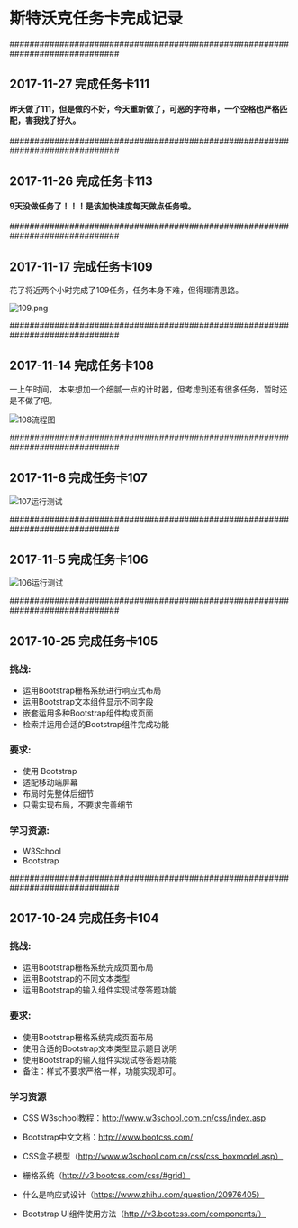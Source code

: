 # 斯特沃克任务卡完成记录

##############################################################################
## 2017-11-27  完成任务卡111

#### 昨天做了111，但是做的不好，今天重新做了，可恶的字符串，一个空格也严格匹配，害我找了好久。



##############################################################################
## 2017-11-26  完成任务卡113

#### 9天没做任务了！！！是该加快进度每天做点任务啦。


##############################################################################
## 2017-11-17  完成任务卡109

花了将近两个小时完成了109任务，任务本身不难，但得理清思路。

![109.png](https://i.loli.net/2017/11/17/5a0ed5f9bfece.png) 


##############################################################################
## 2017-11-14  完成任务卡108

一上午时间， 本来想加一个细腻一点的计时器，但考虑到还有很多任务，暂时还是不做了吧。

![108流程图](https://school.thoughtworks.cn/bbs/assets/uploads/files/1510623596629-%E6%9C%AA%E5%91%BD%E5%90%8D%E6%96%87%E4%BB%B6.png
)

##############################################################################
## 2017-11-6  完成任务卡107

![107运行测试](https://school.thoughtworks.cn/bbs/assets/uploads/files/1509955971239-107.png)

##############################################################################
## 2017-11-5  完成任务卡106
![106运行测试](https://school.thoughtworks.cn/bbs/assets/uploads/files/1509847624042-106.png)

##############################################################################
## 2017-10-25  完成任务卡105

### 挑战:

- 运用Bootstrap栅格系统进行响应式布局
- 运用Bootstrap文本组件显示不同字段
- 嵌套运用多种Bootstrap组件构成页面
- 检索并运用合适的Bootstrap组件完成功能

### 要求:

- 使用 Bootstrap
- 适配移动端屏幕
- 布局时先整体后细节
- 只需实现布局，不要求完善细节

### 学习资源:

- W3School
- Bootstrap



##############################################################################
## 2017-10-24  完成任务卡104

### 挑战:

- 运用Bootstrap栅格系统完成页面布局
- 运用Bootstrap的不同文本类型
- 运用Bootstrap的输入组件实现试卷答题功能

### 要求:

- 使用Bootstrap栅格系统完成页面布局
- 使用合适的Bootstrap文本类型显示题目说明
- 使用Bootstrap的输入组件实现试卷答题功能
- 备注：样式不要求严格一样，功能实现即可。

### 学习资源

- CSS W3school教程：http://www.w3school.com.cn/css/index.asp

- Bootstrap中文文档：http://www.bootcss.com/

- CSS盒子模型（http://www.w3school.com.cn/css/css_boxmodel.asp）

- 栅格系统（http://v3.bootcss.com/css/#grid）

- 什么是响应式设计（https://www.zhihu.com/question/20976405）

- Bootstrap UI组件使用方法（http://v3.bootcss.com/components/）



